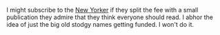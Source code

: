 I might subscribe to the <a href="https://subscribe.newyorker.com/subscribe/newyorker/127212?source=google_sem_dom_promo&gclid=CjwKCAjwh7H7BRBBEiwAPXjadgPydiNttaVOK3YkG7lLCNFlwCyBiTId4TYGvjsOE7jujdABmDmY5hoCPxUQAvD_BwE">New Yorker</a> if they split the fee with a small publication they admire that they think everyone should read. I abhor the idea of just the big old stodgy names getting funded. I won't do it. 
